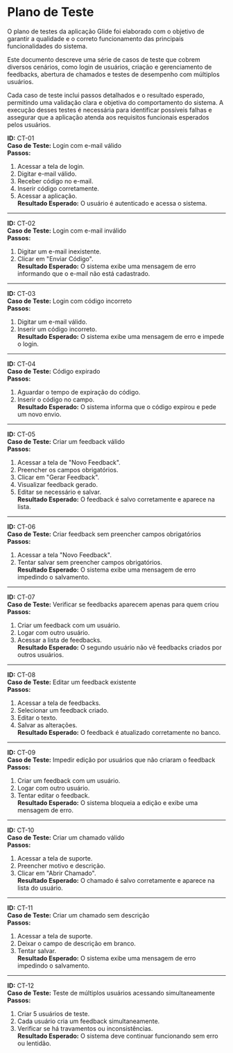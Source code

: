 
# Plano de Teste

O plano de testes da aplicação Glide foi elaborado com o objetivo de garantir a qualidade e o correto funcionamento das principais funcionalidades do sistema.

Este documento descreve uma série de casos de teste que cobrem diversos cenários, como login  de usuários, criação e gerenciamento de feedbacks, abertura de chamados e testes de desempenho com múltiplos usuários. 

Cada caso de teste inclui passos detalhados e o resultado esperado, permitindo uma validação clara e objetiva do comportamento do sistema. A execução desses testes é necessária para identificar possíveis falhas e assegurar que a aplicação atenda aos requisitos funcionais esperados pelos usuários.


**ID:** CT-01  
**Caso de Teste:** Login com e-mail válido  
**Passos:**  
1. Acessar a tela de login.  
2. Digitar e-mail válido.  
3. Receber código no e-mail.  
4. Inserir código corretamente.  
5. Acessar a aplicação.  
**Resultado Esperado:** O usuário é autenticado e acessa o sistema.  

---

**ID:** CT-02  
**Caso de Teste:** Login com e-mail inválido  
**Passos:**  
1. Digitar um e-mail inexistente.  
2. Clicar em "Enviar Código".  
**Resultado Esperado:** O sistema exibe uma mensagem de erro informando que o e-mail não está cadastrado.  

---

**ID:** CT-03  
**Caso de Teste:** Login com código incorreto  
**Passos:**  
1. Digitar um e-mail válido.  
2. Inserir um código incorreto.  
**Resultado Esperado:** O sistema exibe uma mensagem de erro e impede o login.  

---

**ID:** CT-04  
**Caso de Teste:** Código expirado  
**Passos:**  
1. Aguardar o tempo de expiração do código.  
2. Inserir o código no campo.  
**Resultado Esperado:** O sistema informa que o código expirou e pede um novo envio.  

---

**ID:** CT-05  
**Caso de Teste:** Criar um feedback válido  
**Passos:**  
1. Acessar a tela de "Novo Feedback".  
2. Preencher os campos obrigatórios.  
3. Clicar em "Gerar Feedback".  
4. Visualizar feedback gerado.  
5. Editar se necessário e salvar.  
**Resultado Esperado:** O feedback é salvo corretamente e aparece na lista.  

---

**ID:** CT-06  
**Caso de Teste:** Criar feedback sem preencher campos obrigatórios  
**Passos:**  
1. Acessar a tela "Novo Feedback".  
2. Tentar salvar sem preencher campos obrigatórios.  
**Resultado Esperado:** O sistema exibe uma mensagem de erro impedindo o salvamento.  

---

**ID:** CT-07  
**Caso de Teste:** Verificar se feedbacks aparecem apenas para quem criou  
**Passos:**  
1. Criar um feedback com um usuário.  
2. Logar com outro usuário.  
3. Acessar a lista de feedbacks.  
**Resultado Esperado:** O segundo usuário não vê feedbacks criados por outros usuários.  

---

**ID:** CT-08  
**Caso de Teste:** Editar um feedback existente  
**Passos:**  
1. Acessar a tela de feedbacks.  
2. Selecionar um feedback criado.  
3. Editar o texto.  
4. Salvar as alterações.  
**Resultado Esperado:** O feedback é atualizado corretamente no banco.  

---

**ID:** CT-09  
**Caso de Teste:** Impedir edição por usuários que não criaram o feedback  
**Passos:**  
1. Criar um feedback com um usuário.  
2. Logar com outro usuário.  
3. Tentar editar o feedback.  
**Resultado Esperado:** O sistema bloqueia a edição e exibe uma mensagem de erro.  

---

**ID:** CT-10  
**Caso de Teste:** Criar um chamado válido  
**Passos:**  
1. Acessar a tela de suporte.  
2. Preencher motivo e descrição.  
3. Clicar em "Abrir Chamado".  
**Resultado Esperado:** O chamado é salvo corretamente e aparece na lista do usuário.  

---

**ID:** CT-11  
**Caso de Teste:** Criar um chamado sem descrição  
**Passos:**  
1. Acessar a tela de suporte.  
2. Deixar o campo de descrição em branco.  
3. Tentar salvar.  
**Resultado Esperado:** O sistema exibe uma mensagem de erro impedindo o salvamento.  

---

**ID:** CT-12  
**Caso de Teste:** Teste de múltiplos usuários acessando simultaneamente  
**Passos:**  
1. Criar 5 usuários de teste.  
2. Cada usuário cria um feedback simultaneamente.  
3. Verificar se há travamentos ou inconsistências.  
**Resultado Esperado:** O sistema deve continuar funcionando sem erro ou lentidão.  